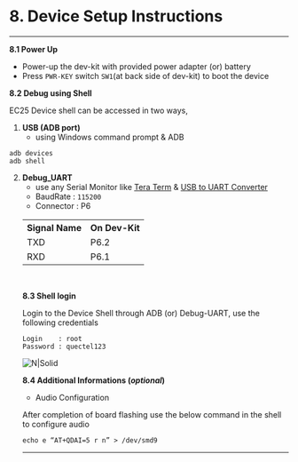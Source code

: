 # 8. Device Setup Instructions

------------

__8.1 Power Up__
- Power-up the dev-kit with provided power adapter (or) battery
- Press `PWR-KEY` switch `SW1`(at back side of dev-kit) to boot the device

__8.2 Debug using Shell__

EC25 Device shell can be accessed in two ways,
1. __USB (ADB port)__ 
    - using Windows command prompt & ADB
```console
adb devices
adb shell
```
2. __Debug_UART__
    - use any Serial Monitor like <a href="https://en.wikipedia.org/wiki/Tera_Term" target="_blank">Tera Term</a>  &amp; <a href="https://robokits.co.in/arduino/motor-control-boards/interface-boards/ft232rl-ftdi-usb-to-ttl-serial-adapter-module?gclid=EAIaIQobChMI4oLIlcPk6AIV1RyPCh02iQBqEAYYASABEgJU2fD_BwE" target="_blank">USB to UART Converter</a>
    - BaudRate  : `115200`
    - Connector : P6
    <table class="pinout">
    <tr><th>Signal Name</th><th>On Dev-Kit</th></tr>
    <tr><td>TXD</td><td>P6.2</td></tr>
    <tr><td>RXD</td><td>P6.1</td></tr>
</table><br/>

__8.3 Shell login__

Login to the Device Shell through ADB (or) Debug-UART, use the following credentials
```warning
Login    : root 
Password : quectel123
```

![N|Solid](../pics/EC25/ec25-ashell.jpg)

__8.4 Additional Informations (_optional_)__

- Audio Configuration

After completion of board flashing use the below command in the shell to configure audio

```console
echo e “AT+QDAI=5 r n” > /dev/smd9
```
------------